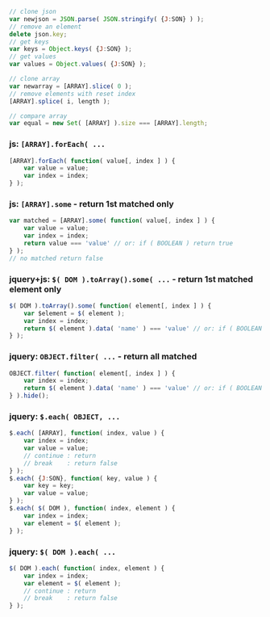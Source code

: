 ```js
// clone json
var newjson = JSON.parse( JSON.stringify( {J:SON} ) );
// remove an element
delete json.key;
// get keys
var keys = Object.keys( {J:SON} );
// get values
var values = Object.values( {J:SON} );

// clone array
var newarray = [ARRAY].slice( 0 );
// remove elements with reset index
[ARRAY].splice( i, length );

// compare array
var equal = new Set( [ARRAY] ).size === [ARRAY].length;
```

### js: `[ARRAY].forEach( ...`
```js
[ARRAY].forEach( function( value[, index ] ) {
	var value = value;
	var index = index;
} );
```
### js: `[ARRAY].some` - return 1st matched only
```js
var matched = [ARRAY].some( function( value[, index ] ) {
	var value = value;
	var index = index;
	return value === 'value' // or: if ( BOOLEAN ) return true
} );
// no matched return false
```
### jquery+js: `$( DOM ).toArray().some( ...` - return 1st matched element only
```js
$( DOM ).toArray().some( function( element[, index ] ) {
	var $element = $( element );
	var index = index;
	return $( element ).data( 'name' ) === 'value' // or: if ( BOOLEAN ) return true
} );
```
### jquery: `OBJECT.filter( ...` - return all matched
```js
OBJECT.filter( function( element[, index ] ) {
	var index = index;
	return $( element ).data( 'name' ) === 'value' // or: if ( BOOLEAN ) return true
} ).hide();
```
### jquery: `$.each( OBJECT, ...`
```js
$.each( [ARRAY], function( index, value ) {
	var index = index;
	var value = value;
	// continue : return
	// break    : return false
} );
$.each( {J:SON}, function( key, value ) {
	var key = key;
	var value = value;
} );
$.each( $( DOM ), function( index, element ) {
	var index = index;
	var element = $( element );
} );
```
### jquery: `$( DOM ).each( ...`
```js
$( DOM ).each( function( index, element ) {
	var index = index;
	var element = $( element );
	// continue : return
	// break    : return false
} );
```
